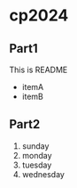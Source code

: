 # cp2024
  ## Part1
  This is README
  - itemA
  - itemB
  ## Part2
  1. sunday
  1. monday
  2. tuesday
  3. wednesday
